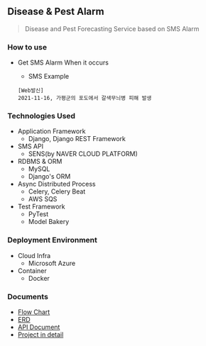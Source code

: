 ## Disease & Pest Alarm
> Disease and Pest Forecasting Service based on SMS Alarm
### How to use
* Get SMS Alarm When it occurs

   * SMS Example
    ~~~text
    [Web발신] 
    2021-11-16, 가평군의 포도에서 갈색무늬병 피해 발생
    ~~~

### Technologies Used
* Application Framework
  * Django, Django REST Framework
* SMS API
  * SENS(by NAVER CLOUD PLATFORM)
* RDBMS & ORM 
  * MySQL
  * Django's ORM
* Async Distributed Process
  * Celery, Celery Beat
  * AWS SQS
* Test Framework
  * PyTest
  * Model Bakery
### Deployment Environment
* Cloud Infra
  * Microsoft Azure
* Container
  * Docker
### Documents
* [Flow Chart](https://001forecasting.blob.core.windows.net/image/v2_forcasting_use_case.png)
* [ERD](https://001forecasting.blob.core.windows.net/image/v1_forecasting_erd.png)
* [API Document](https://disease-pest-alarming.azurewebsites.net/swagger/)
* [Project in detail](https://studynote.oopy.io/projects/6/)
